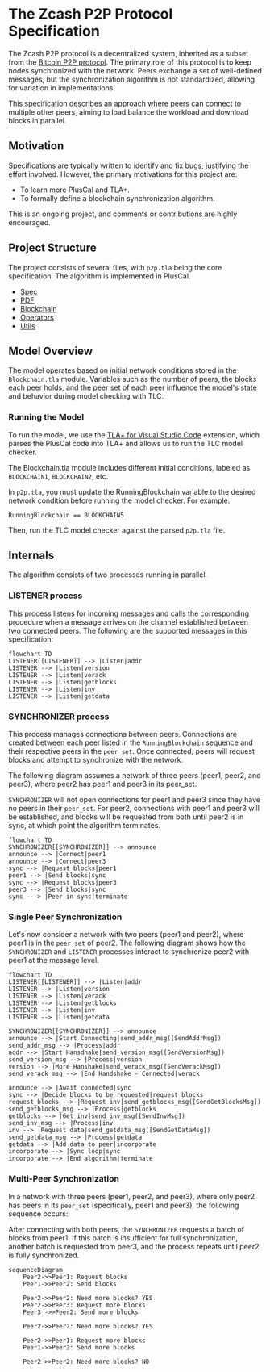 # The Zcash P2P Protocol Specification

The Zcash P2P protocol is a decentralized system, inherited as a subset from the [Bitcoin P2P protocol](https://developer.bitcoin.org/reference/p2p_networking.html). The primary role of this protocol is to keep nodes synchronized with the network. Peers exchange a set of well-defined messages, but the synchronization algorithm is not standardized, allowing for variation in implementations.

This specification describes an approach where peers can connect to multiple other peers, aiming to load balance the workload and download blocks in parallel.

## Motivation

Specifications are typically written to identify and fix bugs, justifying the effort involved. However, the primary motivations for this project are:

- To learn more PlusCal and TLA+.
- To formally define a blockchain synchronization algorithm.

This is an ongoing project, and comments or contributions are highly encouraged.

## Project Structure

The project consists of several files, with `p2p.tla` being the core specification. The algorithm is implemented in PlusCal.

- [Spec](p2p.tla)
- [PDF]()
- [Blockchain](Blockchain.tla)
- [Operators](Operators.tla)
- [Utils](Utils.tla)

## Model Overview

The model operates based on initial network conditions stored in the `Blockchain.tla` module. Variables such as the number of peers, the blocks each peer holds, and the peer set of each peer influence the model's state and behavior during model checking with TLC.

### Running the Model

To run the model, we use the [TLA+ for Visual Studio Code](https://marketplace.visualstudio.com/items?itemName=alygin.vscode-tlaplus) extension, which parses the PlusCal code into TLA+ and allows us to run the TLC model checker.

The Blockchain.tla module includes different initial conditions, labeled as `BLOCKCHAIN1`, `BLOCKCHAIN2`, etc.

In `p2p.tla`, you must update the RunningBlockchain variable to the desired network condition before running the model checker. For example:

```
RunningBlockchain == BLOCKCHAIN5
```

Then, run the TLC model checker against the parsed `p2p.tla` file.

## Internals

The algorithm consists of two processes running in parallel.

### LISTENER process

This process listens for incoming messages and calls the corresponding procedure when a message arrives on the channel established between two connected peers. The following are the supported messages in this specification:

```mermaid
flowchart TD
LISTENER[[LISTENER]] --> |Listen|addr
LISTENER --> |Listen|version
LISTENER --> |Listen|verack
LISTENER --> |Listen|getblocks
LISTENER --> |Listen|inv
LISTENER --> |Listen|getdata
```

### SYNCHRONIZER process

This process manages connections between peers. Connections are created between each peer listed in the `RunningBlockchain` sequence and their respective peers in the `peer_set`. Once connected, peers will request blocks and attempt to synchronize with the network.

The following diagram assumes a network of three peers (peer1, peer2, and peer3), where peer2 has peer1 and peer3 in its peer_set.

`SYNCHRONIZER` will not open connections for peer1 and peer3 since they have no peers in their `peer_set`. For peer2, connections with peer1 and peer3 will be established, and blocks will be requested from both until peer2 is in sync, at which point the algorithm terminates.

```mermaid
flowchart TD
SYNCHRONIZER[[SYNCHRONIZER]] --> announce
announce --> |Connect|peer1
announce --> |Connect|peer3
sync --> |Request blocks|peer1
peer1 --> |Send blocks|sync
sync --> |Request blocks|peer3
peer3 --> |Send blocks|sync
sync ---> |Peer in sync|terminate
```

### Single Peer Synchronization

Let's now consider a network with two peers (peer1 and peer2), where peer1 is in the `peer_set` of peer2. The following diagram shows how the `SYNCHRONIZER` and `LISTENER` processes interact to synchronize peer2 with peer1 at the message level.

```mermaid
flowchart TD
LISTENER[[LISTENER]] --> |Listen|addr
LISTENER --> |Listen|version
LISTENER --> |Listen|verack
LISTENER --> |Listen|getblocks
LISTENER --> |Listen|inv
LISTENER --> |Listen|getdata

SYNCHRONIZER[[SYNCHRONIZER]] --> announce
announce --> |Start Connecting|send_addr_msg([SendAddrMsg])
send_addr_msg --> |Process|addr
addr --> |Start Hansdhake|send_version_msg([SendVersionMsg])
send_version_msg --> |Process|version
version --> |More Hanshake|send_verack_msg([SendVerackMsg])
send_verack_msg --> |End Handshake - Connected|verack

announce --> |Await connected|sync
sync --> |Decide blocks to be requested|request_blocks
request_blocks --> |Request inv|send_getblocks_msg([SendGetBlocksMsg])
send_getblocks_msg --> |Process|getblocks
getblocks --> |Get inv|send_inv_msg([SendInvMsg])
send_inv_msg --> |Process|inv
inv --> |Request data|send_getdata_msg([SendGetDataMsg])
send_getdata_msg --> |Process|getdata
getdata --> |Add data to peer|incorporate
incorporate --> |Sync loop|sync
incorporate --> |End algorithm|terminate
```

### Multi-Peer Synchronization

In a network with three peers (peer1, peer2, and peer3), where only peer2 has peers in its `peer_set` (specifically, peer1 and peer3), the following sequence occurs:

After connecting with both peers, the `SYNCHRONIZER` requests a batch of blocks from peer1. If this batch is insufficient for full synchronization, another batch is requested from peer3, and the process repeats until peer2 is fully synchronized.
 
```mermaid
sequenceDiagram
    Peer2->>Peer1: Request blocks
    Peer1->>Peer2: Send blocks

    Peer2->>Peer2: Need more blocks? YES
    Peer2->>Peer3: Request more blocks
    Peer3 ->>Peer2: Send more blocks

    Peer2->>Peer2: Need more blocks? YES

    Peer2->>Peer1: Request more blocks
    Peer1->>Peer2: Send more blocks

    Peer2->>Peer2: Need more blocks? NO
```
